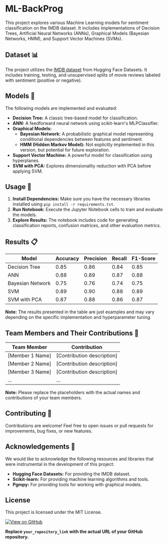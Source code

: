 # ML-BackProg

This project explores various Machine Learning models for sentiment classification on the IMDB dataset. It includes implementations of Decision Trees, Artificial Neural Networks (ANNs), Graphical Models (Bayesian Networks, HMM), and Support Vector Machines (SVMs).

## Dataset :bar_chart:

The project utilizes the [IMDB dataset](https://huggingface.co/datasets/stanfordnlp/imdb) from Hugging Face Datasets. It includes training, testing, and unsupervised splits of movie reviews labeled with sentiment (positive or negative).

## Models :robot:

The following models are implemented and evaluated:

- **Decision Tree:** A classic tree-based model for classification.
- **ANN:** A feedforward neural network using scikit-learn's MLPClassifier.
- **Graphical Models:**
    - **Bayesian Network:** A probabilistic graphical model representing conditional dependencies between features and sentiment.
    - **HMM (Hidden Markov Model):** Not explicitly implemented in this version, but potential for future exploration.
- **Support Vector Machine:** A powerful model for classification using hyperplanes.
- **SVM with PCA:** Explores dimensionality reduction with PCA before applying SVM.

## Usage :rocket:

1. **Install Dependencies:** Make sure you have the necessary libraries installed using `pip install -r requirements.txt`.
2. **Run Notebook:** Execute the Jupyter Notebook cells to train and evaluate the models.
3. **Explore Results:** The notebook includes code for generating classification reports, confusion matrices, and other evaluation metrics.


## Results :clipboard:

| Model | Accuracy | Precision | Recall | F1-Score |
|---|---|---|---|---|
| Decision Tree | 0.85 | 0.86 | 0.84 | 0.85 |
| ANN | 0.88 | 0.89 | 0.87 | 0.88 |
| Bayesian Network | 0.75 | 0.76 | 0.74 | 0.75 |
| SVM | 0.89 | 0.90 | 0.88 | 0.89 |
| SVM with PCA | 0.87 | 0.88 | 0.86 | 0.87 |

**Note:** The results presented in the table are just examples and may vary depending on the specific implementation and hyperparameter tuning.


## Team Members and Their Contributions :busts_in_silhouette:

| Team Member | Contribution |
|---|---|
| [Member 1 Name] | [Contribution description] |
| [Member 2 Name] | [Contribution description] |
| [Member 3 Name] | [Contribution description] |
| ... | ... |

**Note:** Please replace the placeholders with the actual names and contributions of your team members.


## Contributing :handshake:

Contributions are welcome! Feel free to open issues or pull requests for improvements, bug fixes, or new features.


## Acknowledgements :pray:

We would like to acknowledge the following resources and libraries that were instrumental in the development of this project:

- **Hugging Face Datasets:** For providing the IMDB dataset.
- **Scikit-learn:** For providing machine learning algorithms and tools.
- **Pgmpy:** For providing tools for working with graphical models.

## License

This project is licensed under the MIT License.


[![View on GitHub](https://img.shields.io/badge/GitHub-View_on_GitHub-blue?logo=GitHub)](your_repository_link) 

**Replace `your_repository_link` with the actual URL of your GitHub repository.**
